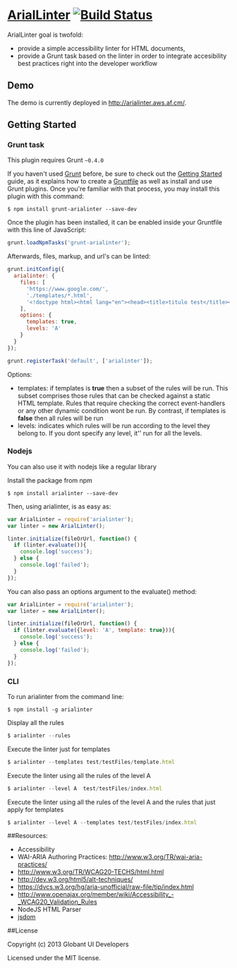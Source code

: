 [ArialLinter](http://arialinter.aws.af.cm/) [![Build Status](https://api.travis-ci.org/globant-ui/arialinter.png?branch=master)](http://travis-ci.org/globant-ui/arialinter)
============
ArialLinter goal is twofold:
* provide a simple accessibility linter for HTML documents,
* provide a Grunt task based on the linter in order to integrate accesibility best practices 
right into the developer workflow

## Demo

The demo is currently deployed in http://arialinter.aws.af.cm/.


## Getting Started

### Grunt task

This plugin requires Grunt `~0.4.0`

If you haven't used [Grunt](http://gruntjs.com/) before, be sure to check out the [Getting Started](http://gruntjs.com/getting-started) guide, as it explains how to create a [Gruntfile](http://gruntjs.com/sample-gruntfile) as well as install and use Grunt plugins. Once you're familiar with that process, you may install this plugin with this command:

```shell
$ npm install grunt-arialinter --save-dev
```

Once the plugin has been installed, it can be enabled inside your Gruntfile with this line of JavaScript:

```js
grunt.loadNpmTasks('grunt-arialinter');
```

Afterwards, files, markup, and url's can be linted:

```js
grunt.initConfig({
  arialinter: {
    files: [
      'https://www.google.com/',
      './templates/*.html',
      '<!doctype html><html lang="en"><head><title>titulo test</title></head><body style="background-color: white;"> <h1 style="color: black;">hola</h1><img src="asdf.jpg" alt="woop" /> <div class="entry"> <p>{{title}}</p> <h2>By {{author.name}}</h2> <div class="body">{{body}}</div></div> </body> </html>'
    ],
    options: {
      templates: true,
      levels: 'A'
    }
  }
});

grunt.registerTask('default', ['arialinter']);
```

Options:
* templates: if templates is **true** then a subset of the rules will be run. This subset comprises those rules 
that can be checked against a static HTML template. Rules that require checking the correct event-handlers or any other 
dynamic condition wont be run. By contrast, if templates is **false** then all rules will be run
* levels: indicates which rules will be run according to the level they belong to. If you dont specify any level, it'' run for all the levels.

### Nodejs

You can also use it with nodejs like a regular library

Install the package from npm

```shell
$ npm install arialinter --save-dev
```

Then, using arialinter, is as easy as:

```javascript
var ArialLinter = require('arialinter');
var linter = new ArialLinter();

linter.initialize(fileOrUrl, function() {
  if (linter.evaluate()){
    console.log('success');
  } else {
    console.log('failed');
  }
});
```

You can also pass an options argument to the evaluate() method:

```javascript
var ArialLinter = require('arialinter');
var linter = new ArialLinter();

linter.initialize(fileOrUrl, function() {
  if (linter.evaluate({level: 'A', template: true})){
    console.log('success');
  } else {
    console.log('failed');
  }
});
```

### CLI

To run arialinter from the command line:

```shell
$ npm install -g arialinter
```

Display all the rules

```javascript
$ arialinter --rules
```

Execute the linter just for templates

```javascript
$ arialinter --templates test/testFiles/template.html
```

Execute the linter using all the rules of the level A

```javascript
$ arialinter --level A  test/testFiles/index.html
```

Execute the linter using all the rules of the level A and the rules that just apply for templates

```javascript
$ arialinter --level A --templates test/testFiles/index.html
```


##Resources:
* Accessibility
 * WAI-ARIA Authoring Practices: http://www.w3.org/TR/wai-aria-practices/
 * http://www.w3.org/TR/WCAG20-TECHS/html.html
 * http://dev.w3.org/html5/alt-techniques/
 * https://dvcs.w3.org/hg/aria-unofficial/raw-file/tip/index.html
 * http://www.openajax.org/member/wiki/Accessibility_-_WCAG20_Validation_Rules
* NodeJS HTML Parser
 * [jsdom](https://github.com/tmpvar/jsdom)


##License

Copyright (c) 2013 Globant UI Developers

Licensed under the MIT license.
